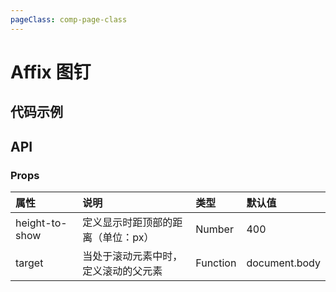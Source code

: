 ```yaml
---
pageClass: comp-page-class
---
```

# Affix 图钉

## 代码示例

<ClientOnly>
<row>
    <cell span="12" class="pr-20">
        <componetTemplate title="基础使用" template="ui/templates/backTop/1.html">
            <template v-slot:demo>
                <Affix :offset-top="60">
                    <Wb-button type="primary" long>默认距离滚动元素顶部0px</Wb-button>
                </Affix>
            </template>
            <template v-slot:description>
                <p>图钉提供三个属性offset-top和offset-bottom，一个触发事件statu-change。</p>
                <p>默认offset-top=0，offset-bottom=undefined，均为Number类型，代表距离父滚动元素顶部或者底部的距离（单位：px）。</p>
                <p>当设置的offset-top或者offset-bottom太大超出父滚动元素高度时，变成默认的0px，即贴边。</p>
            </template>
        </componetTemplate>
    </cell>
    <cell span="12" class="pl-20">
        <componetTemplate style="padding-top: 600px" title="slot自定义样式" template="ui/templates/backTop/2.html">
            <template v-slot:demo>
                <Affix :offset-bottom="100">
                    <span class="demo-class">距离滚动元素顶部40px</span>
                </Affix>
            </template>
            <template v-slot:description>
                <p>自定义组件内元素的样式</p>
            </template>
        </componetTemplate>
    </cell>
</Row>
</ClientOnly>

<style lang="scss">
.demo-class {
  height: 30px;
  padding: 0px 10px;
  text-align: center;
  line-height: 30px;
  background: #3399ff;
  color: #fff;
  display: inline-block;
}
</style>

<script>
</script>

## API

### Props

|      属性      |                 说明                 |   类型   |  默认值   |
|:-------------- |:------------------------------------ |:-------- |:--------- |
| height-to-show | 定义显示时距顶部的距离（单位：px）   | Number   | 400       |
| target         | 当处于滚动元素中时，定义滚动的父元素 | Function | document.body |


<div style="height:1000px"></div>